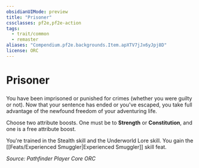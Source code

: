 ```yaml
---
obsidianUIMode: preview
title: "Prisoner"
cssclasses: pf2e,pf2e-action
tags:
  - trait/common
  - remaster
aliases: "Compendium.pf2e.backgrounds.Item.apXTV7jJx6yJpj8D"
license: ORC
---
```

# Prisoner

### 






You have been imprisoned or punished for crimes (whether you were guilty or not). Now that your sentence has ended or you've escaped, you take full advantage of the newfound freedom of your adventuring life.

Choose two attribute boosts. One must be to **Strength** or **Constitution**, and one is a free attribute boost.

You're trained in the Stealth skill and the Underworld Lore skill. You gain the [[Feats/Experienced Smuggler|Experienced Smuggler]] skill feat.

*Source: Pathfinder Player Core*
*ORC*